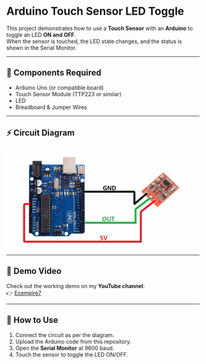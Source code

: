 # Arduino Touch Sensor LED Toggle  

This project demonstrates how to use a **Touch Sensor** with an **Arduino** to toggle an LED **ON and OFF**.  
When the sensor is touched, the LED state changes, and the status is shown in the Serial Monitor.  

---

## 🔧 Components Required
- Arduino Uno (or compatible board)  
- Touch Sensor Module (TTP223 or similar)  
- LED 
- Breadboard & Jumper Wires  

---

## ⚡ Circuit Diagram
![Circuit Diagram](TTP223_sensor.jpg)  


---

## 🎥 Demo Video
Check out the working demo on my **YouTube channel**:  
👉 [Ecempire7](https://www.youtube.com/@Ecempire7)  

---

## 🚀 How to Use
1. Connect the circuit as per the diagram.  
2. Upload the Arduino code from this repository.  
3. Open the **Serial Monitor** at 9600 baud.  
4. Touch the sensor to toggle the LED ON/OFF.  


